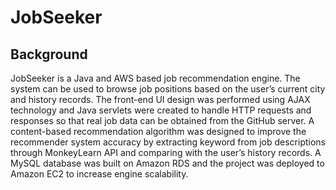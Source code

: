 # JobSeeker
## Background
JobSeeker is a Java and AWS based job recommendation engine. The system can be used to browse job positions based on the user’s current city and history records. The front-end UI design was performed using AJAX technology and Java servlets were created to handle HTTP requests and responses so that real job data can be obtained from the GitHub server. A content-based recommendation algorithm was designed to improve the recommender system accuracy by extracting keyword from job descriptions through MonkeyLearn API and comparing with the user’s history records. A MySQL database was built on Amazon RDS and the project was deployed to Amazon EC2 to increase engine scalability.
